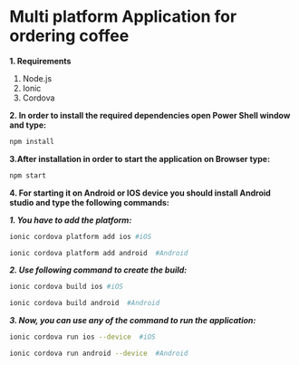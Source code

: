 # Multi platform Application for ordering coffee


**1. Requirements**

1. Node.js
2. Ionic
3. Cordova


**2. In order to install the required dependencies open Power Shell window and type:**
```bash
npm install 
```

**3.After installation in order to start the application on Browser type:** 
```bash
npm start 
```

**4. For starting it on Android or IOS device you should install Android studio and type the following commands:**

***1. You have to add the platform:***
```bash
ionic cordova platform add ios #iOS

ionic cordova platform add android  #Android
```

***2. Use following command to create the build:***
```bash
ionic cordova build ios #iOS

ionic cordova build android  #Android
```

***3. Now, you can use any of the command to run the application:***
```bash
ionic cordova run ios --device  #iOS

ionic cordova run android --device  #Android
```
